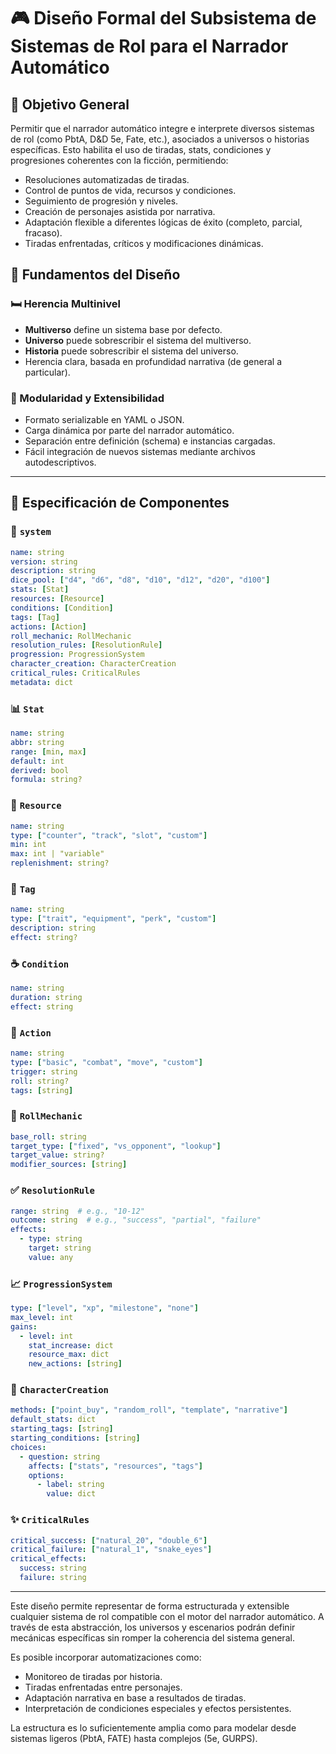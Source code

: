 # 🎮 Diseño Formal del Subsistema de Sistemas de Rol para el Narrador Automático

## 🎯 Objetivo General

Permitir que el narrador automático integre e interprete diversos sistemas de rol (como PbtA, D\&D 5e, Fate, etc.), asociados a universos o historias específicas. Esto habilita el uso de tiradas, stats, condiciones y progresiones coherentes con la ficción, permitiendo:

* Resoluciones automatizadas de tiradas.
* Control de puntos de vida, recursos y condiciones.
* Seguimiento de progresión y niveles.
* Creación de personajes asistida por narrativa.
* Adaptación flexible a diferentes lógicas de éxito (completo, parcial, fracaso).
* Tiradas enfrentadas, críticos y modificaciones dinámicas.

## 🧱 Fundamentos del Diseño

### 🛏️ Herencia Multinivel

* **Multiverso** define un sistema base por defecto.
* **Universo** puede sobrescribir el sistema del multiverso.
* **Historia** puede sobrescribir el sistema del universo.
* Herencia clara, basada en profundidad narrativa (de general a particular).

### 🧩 Modularidad y Extensibilidad

* Formato serializable en YAML o JSON.
* Carga dinámica por parte del narrador automático.
* Separación entre definición (schema) e instancias cargadas.
* Fácil integración de nuevos sistemas mediante archivos autodescriptivos.

---

## 📘 Especificación de Componentes

### 📌 `system`

```yaml
name: string
version: string
description: string
dice_pool: ["d4", "d6", "d8", "d10", "d12", "d20", "d100"]
stats: [Stat]
resources: [Resource]
conditions: [Condition]
tags: [Tag]
actions: [Action]
roll_mechanic: RollMechanic
resolution_rules: [ResolutionRule]
progression: ProgressionSystem
character_creation: CharacterCreation
critical_rules: CriticalRules
metadata: dict
```

### 📊 `Stat`

```yaml
name: string
abbr: string
range: [min, max]
default: int
derived: bool
formula: string?
```

### 🔋 `Resource`

```yaml
name: string
type: ["counter", "track", "slot", "custom"]
min: int
max: int | "variable"
replenishment: string?
```

### 🍿 `Tag`

```yaml
name: string
type: ["trait", "equipment", "perk", "custom"]
description: string
effect: string?
```

### ☕️ `Condition`

```yaml
name: string
duration: string
effect: string
```

### 🧽 `Action`

```yaml
name: string
type: ["basic", "combat", "move", "custom"]
trigger: string
roll: string?
tags: [string]
```

### 🎲 `RollMechanic`

```yaml
base_roll: string
target_type: ["fixed", "vs_opponent", "lookup"]
target_value: string?
modifier_sources: [string]
```

### ✅ `ResolutionRule`

```yaml
range: string  # e.g., "10-12"
outcome: string  # e.g., "success", "partial", "failure"
effects:
  - type: string
    target: string
    value: any
```

### 📈 `ProgressionSystem`

```yaml
type: ["level", "xp", "milestone", "none"]
max_level: int
gains:
  - level: int
    stat_increase: dict
    resource_max: dict
    new_actions: [string]
```

### 📃 `CharacterCreation`

```yaml
methods: ["point_buy", "random_roll", "template", "narrative"]
default_stats: dict
starting_tags: [string]
starting_conditions: [string]
choices:
  - question: string
    affects: ["stats", "resources", "tags"]
    options:
      - label: string
        value: dict
```

### ✨ `CriticalRules`

```yaml
critical_success: ["natural_20", "double_6"]
critical_failure: ["natural_1", "snake_eyes"]
critical_effects:
  success: string
  failure: string
```

---

Este diseño permite representar de forma estructurada y extensible cualquier sistema de rol compatible con el motor del narrador automático. A través de esta abstracción, los universos y escenarios podrán definir mecánicas específicas sin romper la coherencia del sistema general.

Es posible incorporar automatizaciones como:

* Monitoreo de tiradas por historia.
* Tiradas enfrentadas entre personajes.
* Adaptación narrativa en base a resultados de tiradas.
* Interpretación de condiciones especiales y efectos persistentes.

La estructura es lo suficientemente amplia como para modelar desde sistemas ligeros (PbtA, FATE) hasta complejos (5e, GURPS).
